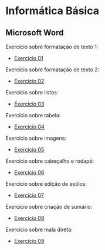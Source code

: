 # Informática Básica

## Microsoft Word

Exercício sobre formatação de texto 1:
* [Exercício 01](https://github.com/netrometro/informatica/blob/main/word/exercicio01.md)

Exercício sobre formatação de texto 2:
* [Exercício 02](https://github.com/netrometro/word/exercicio02.md)

Exercício sobre listas:
* [Exercício 03](https://github.com/netrometro/word/exercicio03.md)

Exercício sobre tabela:
* [Exercício 04](https://github.com/netrometro/word/exercicio04.md)

Exercício sobre imagens:
* [Exercício 05](https://github.com/netrometro/word/exercicio05.md)

Exercício sobre cabeçalho e rodapé:
* [Exercício 06](https://github.com/netrometro/word/exercicio06.md)

Exercício sobre edição de estilos:
* [Exercício 07](https://github.com/netrometro/word/exercicio07.md)

Exercício sobre criação de sumário:
* [Exercício 08](https://github.com/netrometro/word/exercicio08.md)

Exercício sobre mala direta:
* [Exercício 09](https://github.com/netrometro/word/exercicio09.md)


